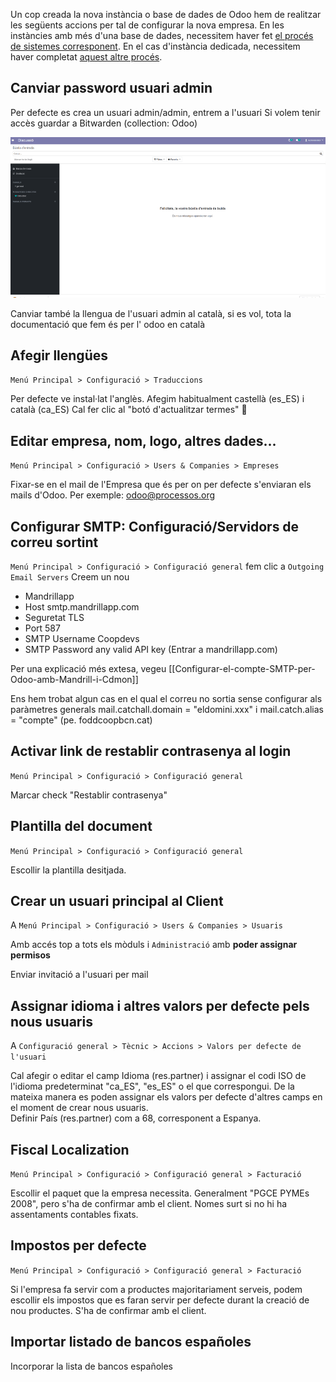 Un cop creada la nova instància o base de dades de Odoo hem de realitzar les següents accions per tal de configurar la nova empresa. En les instàncies amb més d'una base de dades, necessitem haver fet [el procés de sistemes corresponent](https://github.com/coopdevs/handbook/wiki/Add-new-DB-to-a-multi-db-odoo-instance). En el cas d'instància dedicada, necessitem haver completat [aquest altre procés](https://gitlab.com/coopdevs/odoo-provisioning/-/wikis/How%20to%20create%20a%20new%20Odoo%20instance).

## Canviar password usuari admin
Per defecte es crea un usuari admin/admin, entrem a l'usuari 
Si volem tenir accès guardar a Bitwarden (collection: Odoo)

![Canviar pass](img/odoo-canviar-pass.gif)

Canviar també la llengua de l'usuari admin al català, si es vol, tota la documentació que fem és per l' odoo en català

## Afegir llengües
`Menú Principal > Configuració > Traduccions`

Per defecte ve instal·lat l'anglès. Afegim habitualment castellà (es_ES) i català (ca_ES)
Cal fer clic al "botó d'actualitzar termes" 🔄


##  Editar empresa, nom, logo, altres dades...

`Menú Principal > Configuració > Users & Companies > Empreses`

Fixar-se en el mail de l'Empresa que és per on per defecte s'enviaran els mails d'Odoo. Per exemple: odoo@processos.org

##  Configurar SMTP: Configuració/Servidors de correu sortint

`Menú Principal > Configuració > Configuració general` fem clic a `Outgoing Email Servers` Creem un nou

* Mandrillapp
* Host smtp.mandrillapp.com
* Seguretat TLS
* Port 587
* SMTP Username Coopdevs
* SMTP Password any valid API key (Entrar a mandrillapp.com)

Per una explicació més extesa, vegeu [[Configurar-el-compte-SMTP-per-Odoo-amb-Mandrill-i-Cdmon]]

Ens hem trobat algun cas en el qual el correu no sortia sense configurar als paràmetres generals mail.catchall.domain = "eldomini.xxx" i mail.catch.alias = "compte" (pe. foddcoopbcn.cat)

## Activar link de restablir contrasenya al login

`Menú Principal > Configuració > Configuració general`

Marcar check "Restablir contrasenya"

## Plantilla del document

`Menú Principal > Configuració > Configuració general`

Escollir la plantilla desitjada.

##  Crear un usuari principal al Client

A `Menú Principal > Configuració > Users & Companies > Usuaris`

Amb accés top a tots els mòduls i `Administració` amb **poder assignar permisos**

Enviar invitació a l'usuari per mail

##  Assignar idioma i altres valors per defecte pels nous usuaris

A `Configuració general > Tècnic > Accions > Valors per defecte de l'usuari`

Cal afegir o editar el camp Idioma (res.partner) i assignar el codi ISO de l'idioma predeterminat "ca_ES", "es_ES" o el que correspongui. De la mateixa manera es poden assignar els valors per defecte d'altres camps en el moment de crear nous usuaris.  
Definir País (res.partner) com a 68, corresponent a Espanya. 

## Fiscal Localization

`Menú Principal > Configuració > Configuració general > Facturació`

Escollir el paquet que la empresa necessita. Generalment "PGCE PYMEs 2008", pero s'ha de confirmar amb el client.
Nomes surt si no hi ha assentaments contables fixats.

## Impostos per defecte

`Menú Principal > Configuració > Configuració general > Facturació`

Si l'empresa fa servir com a productes majoritariament serveis, podem escollir els impostos que es faran servir per defecte durant la creació de nou productes. S'ha de confirmar amb el client.

## Importar listado de bancos españoles
Incorporar la lista de bancos españoles